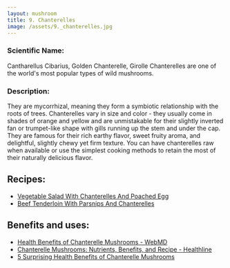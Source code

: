 ```yaml
---
layout: mushroom
title: 9. Chanterelles
image: /assets/9._chanterelles.jpg
---
```


### Scientific Name:
Cantharellus Cibarius, Golden Chanterelle, Girolle Chanterelles are one of the world's most popular types of wild mushrooms.

### Description:
They are mycorrhizal, meaning they form a symbiotic relationship with the roots of trees. Chanterelles vary in size and color - they usually come in shades of orange and yellow and are unmistakable for their slightly inverted fan or trumpet-like shape with gills running up the stem and under the cap. They are famous for their rich earthy flavor, sweet fruity aroma, and delightful, slightly chewy yet firm texture. You can have chanterelles raw when available or use the simplest cooking methods to retain the most of their naturally delicious flavor.

## Recipes:
- [Vegetable Salad With Chanterelles And Poached Egg](https://www.sidechef.com/de/recipes/35099/veggie_salad_with_chanterelles_and_poached_egg/)
- [Beef Tenderloin With Parsnips And Chanterelles](https://www.sidechef.com/de/recipes/4133/beef_tenderloin_with_parsnips_and_chanterelles/)

## Benefits and uses:
- [Health Benefits of Chanterelle Mushrooms - WebMD](https://www.webmd.com/diet/health-benefits-chanterelle-mushrooms)
- [Chanterelle Mushrooms: Nutrients, Benefits, and Recipe - Healthline](https://www.healthline.com/nutrition/chanterelle-mushrooms)
- [5 Surprising Health Benefits of Chanterelle Mushrooms](https://www.shroomer.com/chanterelles-health-benefits-uses/)
